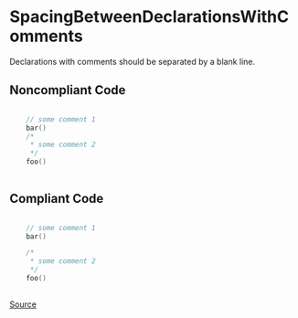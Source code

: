 # SpacingBetweenDeclarationsWithComments

Declarations with comments should be separated by a blank line.

## Noncompliant Code

```kotlin

    // some comment 1
    bar()
    /*
     * some comment 2
     */
    foo()
    
```
## Compliant Code

```kotlin

    // some comment 1
    bar()

    /*
     * some comment 2
     */
    foo()
    
```

[Source](https://detekt.dev/docs/rules/formatting#spacingbetweendeclarationswithcomments)
